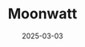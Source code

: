 ---  
layout: startup_page  
title: "Moonwatt"  
id: "moonwatt.com"  
permalink: "/moonwattmoonwatt.com03032025/"  
website: "https://www.moonwatt.com"  
funding_round: "Seed"  
funding_amount: "$8.3M"  
investors: "Daphni, LEA Partners, Founders Future, AFI Ventures (by Ventech), Kima Ventures"  
about: "Moonwatt is a clean tech startup developing battery-based energy storage systems optimized for solar power plants. Their sodium-ion battery technology helps solar plants increase revenue and decrease costs by providing energy storage solutions. They aim to enable solar plants to sell more energy and efficiently manage their power output to the grid."  
markets: "Clean Energy, Energy Storage, Solar Energy"  
hq: "Diemen, Netherlands"  
founded_year: "2024"  
linkedin: "https://www.linkedin.com/company/moonwatt"  
twitter: ""  
instagram: ""  
facebook: "https://www.facebook.com/61563435904936"  
crunchbase: "https://www.crunchbase.com/organization/moonwatt"  
pitchbook: "https://pitchbook.com/profiles/company/708174-37"  

date_display: "03-Mar-2025"  
date: "2025-03-03"

# SEO Optimization  
meta_title: "Moonwatt - Seed Funding ($8.3M)"  
meta_description: "Moonwatt, Moonwatt is a clean tech startup developing battery-based energy storage systems optimized for solar power plants. Their sodium-ion battery technology..."  
meta_keywords: "Moonwatt, Clean Energy, Energy Storage, Solar Energy, Seed funding"  
canonical_url: "https://startup.projectstartups.com/moonwattmoonwatt.com03032025/"  
---